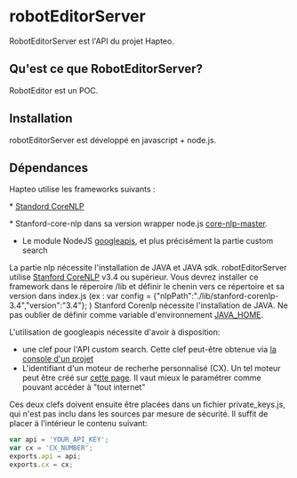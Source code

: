 # robotEditorServer
RobotEditorServer est l'API du projet Hapteo.

## Qu'est ce que RobotEditorServer?
RobotEditor est un POC.

## Installation
robotEditorServer est développé en javascript + node.js.


## Dépendances
Hapteo utilise les frameworks suivants :

* [Standord CoreNLP](http://nlp.stanford.edu/software/corenlp.shtml)

* Stanford-core-nlp dans sa version wrapper node.js [core-nlp-master](https://github.com/hiteshjoshi/node-stanford-corenlp).

* Le module NodeJS [googleapis](https://www.npmjs.com/package/googleapis), et plus précisément la partie custom search

La partie nlp nécessite l'installation de JAVA et JAVA sdk. robotEditorServer utilise [Stanford CoreNLP](http://nlp.stanford.edu/software/corenlp.shtml) v3.4 ou supérieur. Vous devrez installer ce framework dans le réperoire /lib et définir le chenin vers ce répertoire et sa version dans index.js (ex : var config = {"nlpPath":"./lib/stanford-corenlp-3.4","version":"3.4"};
)
Stanford Corenlp nécessite l'installation de JAVA. Ne pas oublier de définir comme variable d'environnement [JAVA_HOME](https://github.com/nearinfinity/node-java).

L'utilisation de googleapis nécessite d'avoir à disposition:
* une clef pour l'API custom search. Cette clef peut-être obtenue via [la console d'un projet](https://console.developers.google.com/project?_ga=1.123096587.1006488701.1424181039)
* L'identifiant d'un moteur de recherhe personnalisé (CX). Un tel moteur peut être créé sur [cette page](https://www.google.com/cse/all). Il vaut mieux le paramétrer comme pouvant accéder à "tout internet"

Ces deux clefs doivent ensuite être placées dans un fichier private_keys.js, qui n'est pas inclu dans les sources par mesure de sécurité. Il suffit de placer à l'intérieur le contenu suivant:

```javascript
var api = 'YOUR_API_KEY';
var cx = 'CX_NUMBER';
exports.api = api;
exports.cx = cx;
```



